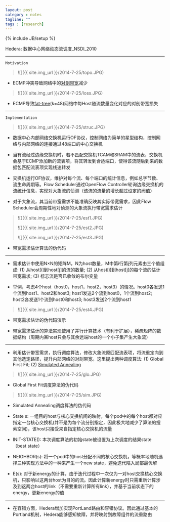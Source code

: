 ```yaml
---
layout: post
category : notes
tagline: ""
tags : [research]
---
```

{% include JB/setup %}

Hedera: 数据中心网络动态流调度_NSDI_2010

*****

`Motivation`

>
>![]({{ site.img_url }}/2014-7-25/topo.JPG)
>

* ECMP冲突导致网络中的[对剖带宽][1]减少

>
>![]({{ site.img_url }}/2014-7-25/loss.JPG)
>

* ECMP导致[fat-tree][2](k=48)网络中每Host随流数量变化对应的对剖带宽损失

*****

`Implementation`

>
>![]({{ site.img_url }}/2014-7-25/struc.JPG)
>

* 数据中心内部网络交换机运行OF协议，控制网络为简单的星型结构，控制网络与内部网络的连接通过48端口的中心交换机

* 当有流经过边缘交换机时，若不匹配交换机TCAM和SRAM中的流表，交换机会基于ECMP添加新的流表项，将其转发到合适端口，使得该流随后到来的数据包匹配流表项实现线速转发

* 交换机运行OF协议，维护对每个流、每个端口的统计信息，例如总字节数、流生命周期等。Flow Scheduler通过OpenFlow Controller轮询边缘交换机的流统计信息，实现对大象流的侦测（该流的流量的增长超过设定的阀值）

* 对于大象流，其当前带宽需求不能准确反映其实际带宽需求，因此Flow Scheduler会周期性地对侦测的大象流执行带宽需求估计

>![]({{ site.img_url }}/2014-7-25/est1.JPG)
>
>![]({{ site.img_url }}/2014-7-25/est2.JPG)
>
>![]({{ site.img_url }}/2014-7-25/est3.JPG)

* 带宽需求估计算法的伪代码

*****

* 需求估计中使用N×N的矩阵M，N为host数量，M中第i行第j列元素由三个值组成: (1) 从host[i]到host[j]的流的数量; (2) 从host[i]到host[j]的每个流的估计带宽需求; (3) 标志流是否已收敛的布尔变量

* 举例，考虑4个host（host0，host1，host2，host3）的情况。host0各发送1个流到host1、host2和host3; host1发送2个流到host0，1个流到host2; host2各发送1个流到host0和host3; host3发送2个流到host1

>
>![]({{ site.img_url }}/2014-7-25/est4.JPG)
>

* 带宽需求估计的伪代码演示

* 带宽需求估计的算法实现使用了并行计算技术（有利于扩展），稀疏矩阵的数据结构（周期内某host只会与其余远端host的一个小子集产生大象流）

*****

* 利用估计带宽需求，执行调度算法，修改大象流原匹配流表项，将流重定向到其他选定路径，提升内部网络的对剖带宽。这里提出两种调度算法: (1) Global First Fit; (2) [Simulated Annealing][3]

>
>![]({{ site.img_url }}/2014-7-25/glo.JPG)
>

* Global First Fit调度算法的伪代码

>
>![]({{ site.img_url }}/2014-7-25/sim.JPG)
>

* Simulated Annealing调度算法的伪代码

* State s: 一组目的host与核心交换机间的映射，每个pod中的每个host都对应指定一台核心交换机(并不是为每个流分别指定，因此极大地减少了算法的搜索空间)，该host只接受来自指定核心交换机的流量

* INIT-STATE(): 本次调度算法的初始state被设置为上次调度的结果state（best state）

* NEIGHBOR(s): 将一个pod中的host分配不同的核心交换机，等概率地随机选择三种实现方法中的一种来产生一个new state，避免迭代陷入局部最优解

* E(s): 对于新energy的计算，由于迭代过程中一次仅为一对host交换核心交换机，只影响以这两台host为目的的流。因此计算新energy时只需重新计算涉及到这两台host的link（不需要重新计算所有link），并基于当前状态下的energy，更新energy的值

*****

* 在容错方面，Hedera增加实现PortLand路由和容错协议。因此通过基本的Portland机制，Hedera能够感知故障，并将映射到故障组件的流重路由

[1]: http://en.wikipedia.org/wiki/Bisection_bandwidth    "bisection bandwidth"
[2]: http://en.wikipedia.org/wiki/Fat_tree      "fat tree"
[3]: http://en.wikipedia.org/wiki/Simulated_annealing     "simulated annealing"
